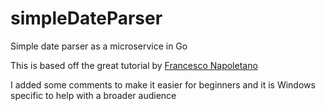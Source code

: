 # simpleDateParser
Simple date parser as a microservice in Go

This is based off the great tutorial by [Francesco Napoletano](https://dev.to/napolux/how-to-write-a-microservice-in-go-with-go-kit-a66)

I added some comments to make it easier for beginners and it is Windows specific to help with a broader audience
